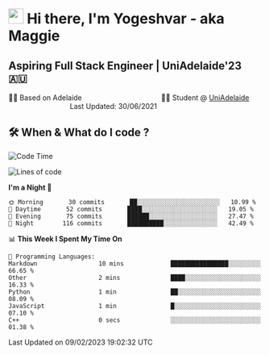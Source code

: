 <h1><img src="https://emojis.slackmojis.com/emojis/images/1531849430/4246/blob-sunglasses.gif?1531849430" width="30"/> Hi there, I'm Yogeshvar - aka Maggie</h1>

## Aspiring Full Stack Engineer | UniAdelaide'23 🇦🇺  
🏂🏻  Based on Adelaide &nbsp;&nbsp;&nbsp;&nbsp;&nbsp;&nbsp;&nbsp;&nbsp;&nbsp;&nbsp;&nbsp;&nbsp;&nbsp;&nbsp;&nbsp;&nbsp;&nbsp;&nbsp;&nbsp;&nbsp;&nbsp;&nbsp;&nbsp;&nbsp;&nbsp;&nbsp;&nbsp;&nbsp;&nbsp;&nbsp;&nbsp;&nbsp;&nbsp;&nbsp;&nbsp;&nbsp;&nbsp;&nbsp;&nbsp;👨‍💻 Student @ [UniAdelaide](https://www.adelaide.edu.au)   &nbsp;&nbsp;&nbsp;&nbsp;&nbsp;&nbsp;&nbsp;&nbsp;&nbsp;&nbsp;&nbsp;&nbsp;&nbsp;&nbsp;&nbsp;&nbsp;&nbsp;&nbsp;&nbsp;&nbsp;&nbsp;&nbsp;&nbsp;&nbsp;&nbsp;&nbsp;&nbsp;&nbsp;&nbsp;&nbsp;&nbsp;Last Updated: 30/06/2021

## 🛠 When & What do I code ?  

<!--START_SECTION:waka-->
![Code Time](http://img.shields.io/badge/Code%20Time-1%2C924%20hrs%201%20min-blue)

![Lines of code](https://img.shields.io/badge/From%20Hello%20World%20I%27ve%20Written-2%20Million%20lines%20of%20code-blue)

**I'm a Night 🦉** 

```text
🌞 Morning       30 commits       ██░░░░░░░░░░░░░░░░░░░░░░░   10.99 % 
🌆 Daytime       52 commits       ████░░░░░░░░░░░░░░░░░░░░░   19.05 % 
🌃 Evening       75 commits       ██████░░░░░░░░░░░░░░░░░░░   27.47 % 
🌙 Night        116 commits       ██████████░░░░░░░░░░░░░░░   42.49 % 

```


📊 **This Week I Spent My Time On** 

```text
💬 Programming Languages: 
Markdown                 10 mins             ████████████████░░░░░░░░░   66.65 % 
Other                    2 mins              ████░░░░░░░░░░░░░░░░░░░░░   16.33 % 
Python                   1 min               ██░░░░░░░░░░░░░░░░░░░░░░░   08.09 % 
JavaScript               1 min               █░░░░░░░░░░░░░░░░░░░░░░░░   07.10 % 
C++                      0 secs              ░░░░░░░░░░░░░░░░░░░░░░░░░   01.38 % 

```


 Last Updated on 09/02/2023 19:02:32 UTC
<!--END_SECTION:waka-->
